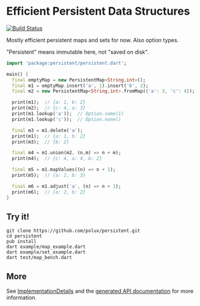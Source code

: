 # Efficient Persistent Data Structures

[![Build Status](https://drone.io/github.com/polux/persistent/status.png)](https://drone.io/github.com/polux/persistent/latest)

Mostly efficient persistent maps and sets for now. Also option types.

"Persistent" means immutable here, not "saved on disk".

```dart
import 'package:persistent/persistent.dart';

main() {
  final emptyMap = new PersistentMap<String,int>();
  final m1 = emptyMap.insert('a', 1).insert('b', 2);
  final m2 = new PersistentMap<String,int>.fromMap({'a': 3, 'c': 4});

  print(m1);  // {a: 1, b: 2}
  print(m2);  // {c: 4, a: 3}
  print(m1.lookup('a'));  // Option.some(1)
  print(m1.lookup('c'));  // Option.none()

  final m3 = m1.delete('a');
  print(m1);  // {a: 1, b: 2}
  print(m3);  // {b: 2}

  final m4 = m1.union(m2, (n,m) => n + m);
  print(m4);  // {c: 4, a: 4, b: 2}

  final m5 = m1.mapValues((n) => n + 1);
  print(m5);  // {a: 2, b: 3}

  final m6 = m1.adjust('a', (n) => n + 1);
  print(m6);  // {a: 2, b: 2}
}
```

## Try it!

```
git clone https://github.com/polux/persistent.git
cd persistent
pub install
dart example/map_example.dart
dart example/set_example.dart
dart test/map_bench.dart
```

## More

See [ImplementationDetails](https://github.com/polux/persistent/wiki/ImplementationDetails) and the [generated API documentation](http://polux.github.io/persistent/continuous/persistent/PersistentMap.html) for more information.
